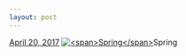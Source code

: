 ```yaml
---
layout: post
---
```


<p>
  <time><a href="/617">April 20, 2017</a></time>
  <a href="/617"><img src="{{ site.assets_url }}/617-480.jpg" srcset="{{ site.assets_url }}/617-240.jpg 240w, {{ site.assets_url }}/617-480.jpg 480w, {{ site.assets_url }}/617-720.jpg 720w, {{ site.assets_url }}/617-960.jpg 960w" sizes="(min-width: 700px) 50vw, calc(100vw - 2rem)" alt="<span>Spring</span>" /></a><span>Spring</span>
</p>
